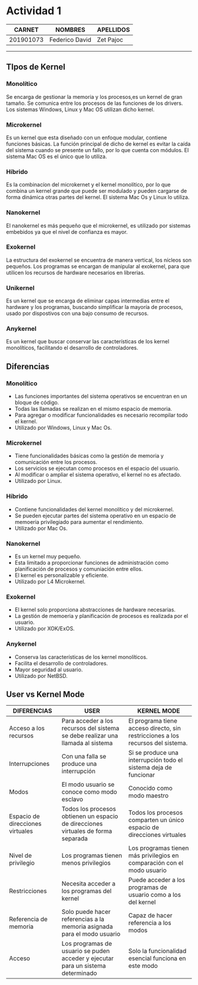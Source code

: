 # Actividad 1

| CARNET | NOMBRES | APELLIDOS |
| ----------- | ----------- | ----------- |
| 201901073| Federico David | Zet Pajoc

- - - -

## TIpos de Kernel 

### Monol&iacute;tico
Se encarga de gestionar la memoria y los procesos,es un kernel de gran tama&ntilde;o. Se comunica entre los procesos de las funciones de los drivers. Los sistemas Windows, Linux y Mac OS utilizan dicho kernel.

### Microkernel
Es un kernel que esta dise&ntilde;ado con un enfoque modular, contiene funciones b&aacute;sicas. La funci&oacute;n principal de dicho de kernel es evitar la ca&iacute;da del sistema cuando se presente un fallo, por lo que cuenta con m&oacute;dulos. El sistema Mac OS es el &uacute;nico que lo utiliza.

### H&iacute;brido
Es la combinac&iacute;on del microkernet y el kernel monol&iacute;tico, por lo que combina un kernel grande que puede ser modulado y pueden cargarse de forma din&aacute;mica otras partes del kernel. El sistema Mac Os y Linux lo utiliza.

### Nanokernel
El nanokernel es m&aacute;s peque&ntilde;o que el microkernel, es utilizado por sistemas embebidos ya que el nivel de confianza es mayor.

### Exokernel
La estructura del exokernel se encuentra de manera vertical, los n&iacute;cleos son peque&ntilde;os. Los programas se encargan de manipular al exokernel, para que utilicen los recursos de hardware necesarios en librerias.

### Unikernel
Es un kernel que se encarga de eliminar capas intermedias entre el hardware y los programas, buscando simplificar la mayor&iacute;a de procesos, usado por dispostivos con una bajo consumo de recursos.

### Anykernel
Es un kernel que buscar conservar las caracter&iacute;sticas de los kernel monol&iacute;ticos, facilitando el desarrollo de controladores.


## Diferencias
### Monol&iacute;tico
- Las funciones importantes del sistema operativos se encuentran en un bloque de c&oacute;digo.
- Todas las llamadas se realizan en el mismo espacio de memoria.
- Para agregar o modificar funcionalidades es necesario recompilar todo el kernel.
- Utilizado por Windows, Linux y Mac Os.

### Microkernel
- Tiene funcionalidades b&aacute;sicas como la gesti&oacute;n de memoria y comunicaci&oacute;n entre los procesos.
- Los servicios se ejecutan como procesos en el espacio del usuario.
- Al modificar o ampliar el sistema operativo, el kernel no es afectado.
- Utilizado por Linux.

### H&iacute;brido
- Contiene funcionalidades del kernel monol&iacute;tico y del microkernel.
- Se pueden ejecutar partes del sistema operativo en un espacio de memoeria privilegiado para aumentar el rendimiento.
- Utilizado por Mac Os.

### Nanokernel
- Es un kernel muy peque&ntilde;o.
- Esta limitado a proporcionar funciones de administraci&oacute;n como planificaci&oacute;n de procesos y comuniaci&oacute;n entre ellos.
- El kernel es personalizable y eficiente.
- Utilizado por L4 Microkernel.

### Exokernel
- El kernel solo proporciona abstracciones de hardware necesarias.
- La gesti&oacute;n de memoeria y planificaci&oacute;n de procesos es realizada por el usuario.
- Utilizado por XOK/ExOS.

### Anykernel
- Conserva las caracter&iacute;sticas de los kernel monol&iacute;ticos.
- Facilita el desarrollo de controladores.
- Mayor seguridad al usuario.
- Utilizado por NetBSD.


## User vs Kernel Mode


| DIFERENCIAS | USER | KERNEL MODE |
| ----------- | ----------- | ----------- |
| Acceso a los recursos| Para acceder a los recursos del sistema se debe realizar una llamada al sistema | El programa tiene acceso directo, sin restricciones a los recursos del sistema. |
|Interrupciones|Con una falla se produce una interrupci&oacute;n| Si se produce una interrupci&oacute;n todo el sistema deja de funcionar |
|Modos| El modo usuario se conoce como modo esclavo| Conocido como modo maestro |
|Espacio de direcciones virtuales| Todos los procesos obtienen un espacio de direcciones virtuales de forma separada | Todos los procesos comparten un &uacute;nico espacio de direcciones virtuales |
| Nivel de privilegio | Los programas tienen menos privilegios | Los programas tienen m&aacute;s privilegios en comparaci&oacute;n con el modo usuario|
| Restricciones | Necesita acceder a los programas del kernel| Puede acceder a los programas de usuario como a los del kernel|
| Referencia de memoria| Solo puede hacer referencias a la memoria asignada para el modo usuario | Capaz de hacer referencia a los modos|
| Acceso | Los programas de usuario se puden acceder y ejecutar para un sistema determinado | Solo la funcionalidad esencial funciona en este modo|